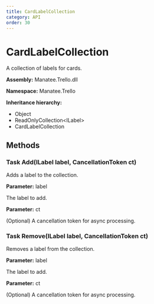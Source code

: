 ```yaml
---
title: CardLabelCollection
category: API
order: 30
---
```


# CardLabelCollection

A collection of labels for cards.

**Assembly:** Manatee.Trello.dll

**Namespace:** Manatee.Trello

**Inheritance hierarchy:**

- Object
- ReadOnlyCollection&lt;ILabel&gt;
- CardLabelCollection

## Methods

### Task Add(ILabel label, CancellationToken ct)

Adds a label to the collection.

**Parameter:** label

The label to add.

**Parameter:** ct

(Optional) A cancellation token for async processing.

### Task Remove(ILabel label, CancellationToken ct)

Removes a label from the collection.

**Parameter:** label

The label to add.

**Parameter:** ct

(Optional) A cancellation token for async processing.

